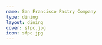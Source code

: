 ```yaml
---
name: San Francisco Pastry Company
type: dining
layout: dining 
cover: sfpc.jpg
icon: sfpc.jpg
---
```

